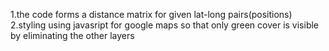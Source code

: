 1.the code forms a distance matrix for given lat-long pairs(positions)
 2.styling using javasript for google maps so that only green cover is visible by eliminating the other layers
